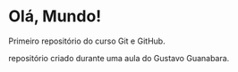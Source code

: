 # Olá, Mundo!
 Primeiro repositório do curso Git e GitHub.
 
 repositório criado durante uma aula do Gustavo Guanabara.
